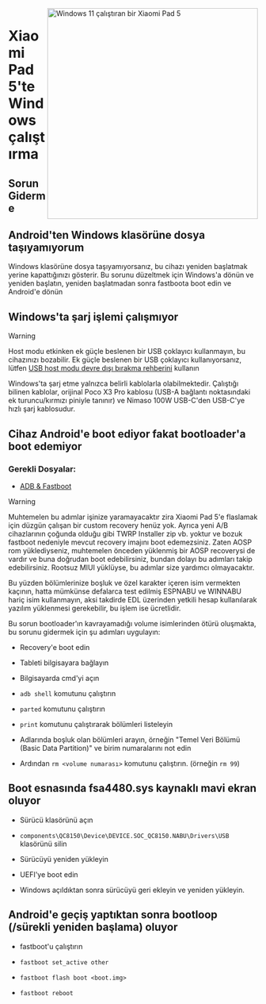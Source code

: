 <img align="right" src="https://raw.githubusercontent.com/erdilS/Port-Windows-11-Xiaomi-Pad-5/main/nabu.png" width="425" alt="Windows 11 çalıştıran bir Xiaomi Pad 5">

# Xiaomi Pad 5'te Windows çalıştırma

## Sorun Giderme

## Android'ten Windows klasörüne dosya taşıyamıyorum

 Windows klasörüne dosya taşıyamıyorsanız, bu cihazı yeniden başlatmak yerine kapattığınızı gösterir. Bu sorunu düzeltmek için Windows'a dönün ve yeniden başlatın, yeniden başlatmadan sonra fastboota boot edin ve Android'e dönün

## Windows'ta şarj işlemi çalışmıyor
> [!WARNING]
> Host modu etkinken ek güçle beslenen bir USB çoklayıcı kullanmayın, bu cihazınızı bozabilir. Ek güçle beslenen bir USB çoklayıcı kullanıyorsanız, lütfen [USB host modu devre dışı bırakma rehberini](/guide/Additional-materials/Additional-materials-en.md#disabling-usb-host-mode) kullanın

Windows'ta şarj etme yalnızca belirli kablolarla olabilmektedir. Çalıştığı bilinen kablolar, orijinal Poco X3 Pro kablosu (USB-A bağlantı noktasındaki ek turuncu/kırmızı piniyle tanınır) ve Nimaso 100W USB-C'den USB-C'ye hızlı şarj kablosudur.

## Cihaz Android'e boot ediyor fakat bootloader'a boot edemiyor

### Gerekli Dosyalar:

- [ADB & Fastboot](https://developer.android.com/studio/releases/platform-tools)

> [!WARNING]
> Muhtemelen bu adımlar işinize yaramayacaktır zira Xiaomi Pad 5'e flaslamak için düzgün çalışan bir custom recovery henüz yok. Ayrıca yeni A/B cihazlarının çoğunda olduğu gibi TWRP Installer zip vb. yoktur ve bozuk fastboot nedeniyle mevcut recovery imajını boot edemezsiniz. Zaten AOSP rom yüklediyseniz, muhtemelen önceden yüklenmiş bir AOSP recoverysi de vardır ve buna doğrudan boot edebilirsiniz, bundan dolayı bu adımları takip edebilirsiniz. Rootsuz MIUI yüklüyse, bu adımlar size yardımcı olmayacaktır.
>
> Bu yüzden bölümlerinize boşluk ve özel karakter içeren isim vermekten kaçının, hatta mümkünse defalarca test edilmiş ESPNABU ve WINNABU hariç isim kullanmayın, aksi takdirde EDL üzerinden yetkili hesap kullanılarak yazılım yüklenmesi gerekebilir, bu işlem ise ücretlidir.

Bu sorun bootloader'ın kavrayamadığı volume isimlerinden ötürü oluşmakta, bu sorunu gidermek için şu adımları uygulayın:

- Recovery'e boot edin

- Tableti bilgisayara bağlayın

- Bilgisayarda cmd'yi açın

- ```adb shell``` komutunu çalıştırın

- ```parted``` komutunu çalıştırın

- ```print``` komutunu çalıştırarak bölümleri listeleyin

- Adlarında boşluk olan bölümleri arayın, örneğin "Temel Veri Bölümü (Basic Data Partition)" ve birim numaralarını not edin

- Ardından ```rm <volume numarası>``` komutunu çalıştırın. (örneğin ```rm 99```)


## Boot esnasında fsa4480.sys kaynaklı mavi ekran oluyor

- Sürücü klasörünü açın

- ```components\QC8150\Device\DEVICE.SOC_QC8150.NABU\Drivers\USB``` klasörünü silin

- Sürücüyü yeniden yükleyin

- UEFI'ye boot edin

- Windows açıldıktan sonra sürücüyü geri ekleyin ve yeniden yükleyin.

## Android'e geçiş yaptıktan sonra bootloop (/sürekli yeniden başlama) oluyor

- fastboot'u çalıştırın

- ```fastboot set_active other```

- ```fastboot flash boot <boot.img>```

- ```fastboot reboot```
